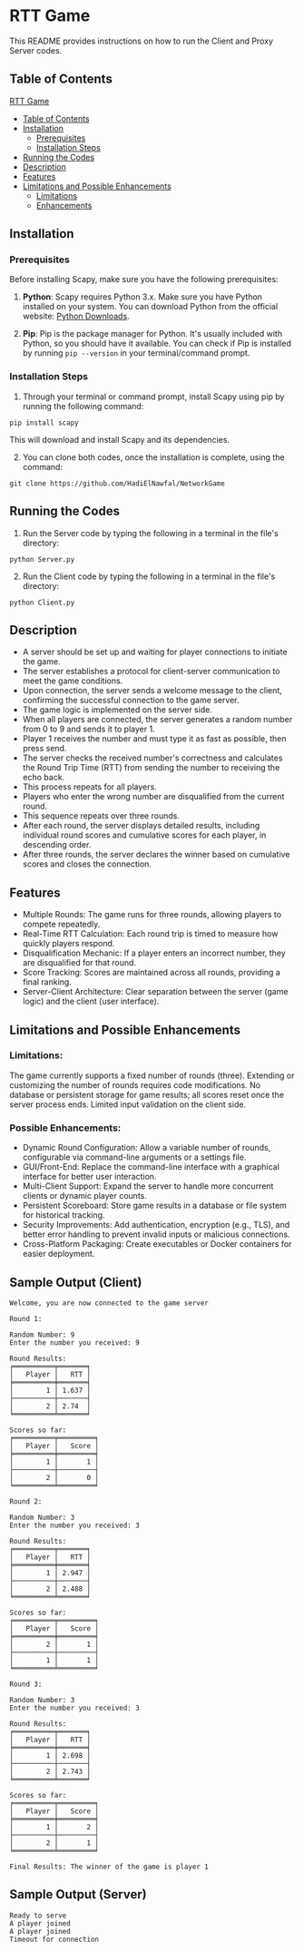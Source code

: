 # RTT Game

This README provides instructions on how to run the Client and Proxy Server codes.

## Table of Contents

 [RTT Game](#rtt-game)
  - [Table of Contents](#table-of-contents)
  - [Installation](#installation)
    - [Prerequisites](#prerequisites)
    - [Installation Steps](#installation-steps)
  - [Running the Codes](#running-the-codes)
  - [Description](#Description)
  - [Features](#features)
  - [Limitations and Possible Enhancements](#limitations-and-possible-enhancements)
    - [Limitations](#limitations)
    - [Enhancements](#enhancements)

## Installation

### Prerequisites

Before installing Scapy, make sure you have the following prerequisites:

1. **Python**: Scapy requires Python 3.x. Make sure you have Python installed on your system. You can download Python from the official website: [Python Downloads](https://www.python.org/downloads/).

2. **Pip**: Pip is the package manager for Python. It's usually included with Python, so you should have it available. You can check if Pip is installed by running `pip --version` in your terminal/command prompt.

### Installation Steps

1. Through your terminal or command prompt, install Scapy using pip by running the following command:
```
pip install scapy
```

This will download and install Scapy and its dependencies.


2. You can clone both codes, once the installation is complete, using the command:
```
git clone https://github.com/HadiElNawfal/NetworkGame
```

## Running the Codes

1. Run the Server code by typing the following in a terminal in the file's directory:
```
python Server.py
```

2. Run the Client code by typing the following in a terminal in the file's directory:
```
python Client.py
```

## Description
* A server should be set up and waiting for player connections to initiate the game.
* The server establishes a protocol for client-server communication to meet the game conditions.
* Upon connection, the server sends a welcome message to the client, confirming the successful connection to the game server.
* The game logic is implemented on the server side.
*  When all players are connected, the server generates a random number from 0 to 9 and sends it to player 1.
* Player 1 receives the number and must type it as fast as possible, then press send.
* The server checks the received number's correctness and calculates the Round Trip Time (RTT) from sending the number to receiving the echo back.
* This process repeats for all players.
* Players who enter the wrong number are disqualified from the current round.
* This sequence repeats over three rounds.
* After each round, the server displays detailed results, including individual round scores and cumulative scores for each player, in descending order.
* After three rounds, the server declares the winner based on cumulative scores and closes the connection.

## Features
* Multiple Rounds: The game runs for three rounds, allowing players to compete repeatedly.
* Real-Time RTT Calculation: Each round trip is timed to measure how quickly players respond.
* Disqualification Mechanic: If a player enters an incorrect number, they are disqualified for that round.
* Score Tracking: Scores are maintained across all rounds, providing a final ranking.
* Server-Client Architecture: Clear separation between the server (game logic) and the client (user interface).

## Limitations and Possible Enhancements
### Limitations:
The game currently supports a fixed number of rounds (three). Extending or customizing the number of rounds requires code modifications.
No database or persistent storage for game results; all scores reset once the server process ends.
Limited input validation on the client side.

### Possible Enhancements:
* Dynamic Round Configuration: Allow a variable number of rounds, configurable via command-line arguments or a settings file.
* GUI/Front-End: Replace the command-line interface with a graphical interface for better user interaction.
* Multi-Client Support: Expand the server to handle more concurrent clients or dynamic player counts.
* Persistent Scoreboard: Store game results in a database or file system for historical tracking.
* Security Improvements: Add authentication, encryption (e.g., TLS), and better error handling to prevent invalid inputs or malicious connections.
* Cross-Platform Packaging: Create executables or Docker containers for easier deployment.

## Sample Output (Client)
```
Welcome, you are now connected to the game server

Round 1:

Random Number: 9
Enter the number you received: 9

Round Results:
╒══════════╤═══════╕
│   Player │   RTT │
╞══════════╪═══════╡
│        1 │ 1.637 │
├──────────┼───────┤
│        2 │ 2.74  │
╘══════════╧═══════╛

Scores so far:
╒══════════╤═════════╕
│   Player │   Score │
╞══════════╪═════════╡
│        1 │       1 │
├──────────┼─────────┤
│        2 │       0 │
╘══════════╧═════════╛

Round 2:

Random Number: 3
Enter the number you received: 3

Round Results:
╒══════════╤═══════╕
│   Player │   RTT │
╞══════════╪═══════╡
│        1 │ 2.947 │
├──────────┼───────┤
│        2 │ 2.488 │
╘══════════╧═══════╛

Scores so far:
╒══════════╤═════════╕
│   Player │   Score │
╞══════════╪═════════╡
│        2 │       1 │
├──────────┼─────────┤
│        1 │       1 │
╘══════════╧═════════╛

Round 3:

Random Number: 3
Enter the number you received: 3

Round Results:
╒══════════╤═══════╕
│   Player │   RTT │
╞══════════╪═══════╡
│        1 │ 2.698 │
├──────────┼───────┤
│        2 │ 2.743 │
╘══════════╧═══════╛

Scores so far:
╒══════════╤═════════╕
│   Player │   Score │
╞══════════╪═════════╡
│        1 │       2 │
├──────────┼─────────┤
│        2 │       1 │
╘══════════╧═════════╛

Final Results: The winner of the game is player 1
```

## Sample Output (Server)
```
Ready to serve
A player joined
A player joined
Timeout for connection
```









